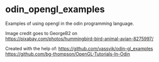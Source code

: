 # odin_opengl_examples
Examples of using opengl in the odin programming language.

Image credit goes to GeorgeB2 on https://pixabay.com/photos/hummingbird-bird-animal-avian-8275997/

Created with the help of:
https://github.com/vassvik/odin-gl_examples
https://github.com/bg-thompson/OpenGL-Tutorials-In-Odin
